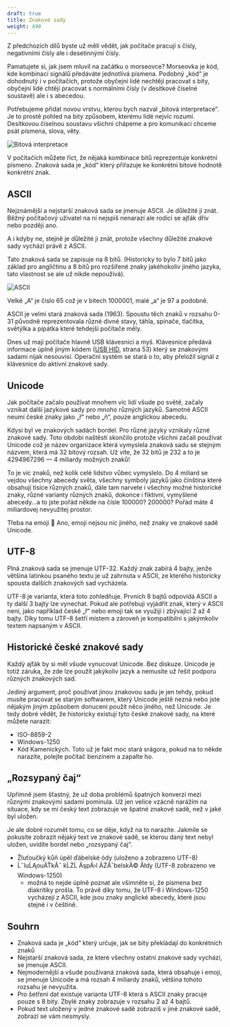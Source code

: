 ```yaml
---
draft: true
title: Znakové sady
weight: 490
---
```


Z předchozích dílů byste už měli vědět, jak počítače pracují s čísly, negativními čísly ale i desetinnými čísly.

Pamatujete si, jak jsem mluvil na začátku o morseovce? Morseovka je kód, kde kombinací signálů předáváte jednotlivá písmena. Podobný „kód“ je dohodnutý i v počítačích, protože obyčejní lidé nechtějí pracovat s bity, obyčejní lidé chtějí pracovat s normálními čísly (v desítkové číselné soustavě) ale i s abecedou.

Potřebujeme přidat novou vrstvu, kterou bych nazval „bitová interpretace“. Je to prostě pohled na bity způsobem, kterému lidé nejvíc rozumí. Desítkovou číselnou soustavu všichni chápeme a pro komunikaci chceme psát písmena, slova, věty.

![Bitová interpretace](/jak-se-stat-ajtakem/digitalni-vrstva/bitinterpret.png)

V počítačích můžete říct, že nějaká kombinace bitů reprezentuje konkrétní písmeno. Znaková sada je „kód“ který přiřazuje ke konkrétní bitové hodnotě konkrétní znak.

## ASCII

Nejznámější a nejstarší znaková sada se jmenuje ASCII. Je důležité ji znát. Běžný počítačový uživatel na ní nejspíš nenarazí ale rodící se ajťák dřív nebo později ano.

A i kdyby ne, stejně je důležité ji znát, protože všechny důležité znakové sady vychází právě z ASCII.

Tato znaková sada se zapisuje na 8 bitů. (Historicky to bylo 7 bitů jako základ pro angličtinu a 8 bitů pro rozšířené znaky jakéhokoliv jiného jazyka, tato vlastnost se ale už nikde nepoužívá).

![ASCII](/jak-se-stat-ajtakem/digitalni-vrstva/ascii.png)

Velké „A“ je číslo 65 což je v bitech 1000001, malé „a“ je 97 a podobně.

ASCII je velmi stará znaková sada (1963). Spoustu těch znaků v rozsahu 0-31 původně reprezentovala různé divné stavy, táhla, spínače, tlačítka, světýlka a pípátka které tehdejší počítače měly.

Dnes už mají počítače hlavně USB klávesnici a myš. Klávesnice předává informace úplně jiným kódem ([USB HID](https://www.usb.org/sites/default/files/documents/hut1_12v2.pdf), strana 53) který se znakovými sadami nijak nesouvisí. Operační systém se stará o to, aby přeložil signál z klávesnice do aktivní znakové sady.

## Unicode

Jak počítače začalo používat mnohem víc lidí všude po světě, začaly vznikat další jazykové sady pro mnoho různých jazyků. Samotné ASCII neumí české znaky jako „ř“ nebo „ň“, pouze anglickou abecedu.

Kdysi byl ve znakových sadách bordel. Pro různé jazyky vznikaly různé znakové sady. Toto období naštěstí skončilo protože všichni začali používat Unicode což je název organizace která vymyslela znaková sadu se stejným názvem, která má 32 bitový rozsah. Už víte, že 32 bitů je 232 a to je 4294967296 — 4 miliardy možných znaků!

To je víc znaků, než kolik celé lidstvo vůbec vymyslelo. Do 4 miliard se vejdou všechny abecedy světa, všechny symboly jazyků jako čínština které obsahují tisíce různých znaků, dále tam narvete i všechny možné historické znaky, různé varianty různých znaků, dokonce i fiktivní, vymyšlené abecedy…a to jste pořád někde na čísle 100000? 200000? Pořád máte 4 miliardovej nevyužitej prostor.

Třeba na emoji 🤪 Ano, emoji nejsou nic jiného, než znaky ve znakové sadě Unicode.

## UTF-8

Plná znaková sada se jmenuje UTF-32. Každý znak zabírá 4 bajty, jenže většina latinkou psaného textu je už zahrnuta v ASCII, ze kterého historicky spousta dalších znakových sad vycházela.

UTF-8 je varianta, která toto zohledňuje. Prvních 8 bajtů odpovídá ASCII a ty další 3 bajty lze vynechat. Pokud ale potřebuji vyjádřit znak, který v ASCII není, jako například české „ř“ nebo emoji tak se využijí i zbývající 2 až 4 bajty. Díky tomu UTF-8 šetří místem a zároveň je kompatibilní s jakýmkoliv textem napsaným v ASCII.

## Historické české znakové sady

Každý ajťák by si měl všude vynucovat Unicode. Bez diskuze. Unicode je totiž záruka, že zde lze použít jakýkoliv jazyk a nemusíte už řešit podporu různých znakových sad.

Jediný argument, proč používat jinou znakovou sadu je jen tehdy, pokud musíte pracovat se starým softwarem, který Unicode ještě nezná nebo jste nějakým jiným způsobem donuceni použít něco jiného, než Unicode. Je tedy dobré vědět, že historicky existují tyto české znakové sady, na které můžete narazit:

- ISO-8859-2
- Windows-1250
- Kód Kamenických. Toto už je fakt moc stará srágora, pokud na to někde narazíte, polejte počítač benzínem a zapalte ho.

## „Rozsypaný čaj“

Upřímně jsem šťastný, že už doba problémů špatných konverzí mezi různými znakovými sadami pominula. Už jen velice vzácně narážím na situace, kdy se mi český text zobrazuje ve špatné znakové sadě, než v jaké byl uložen.

Je ale dobré rozumět tomu, co se děje, když na to narazíte. Jakmile se pokusíte zobrazit nějaký text ve znakové sadě, se kterou daný text nebyl uložen, uvidíte bordel nebo „rozsypaný čaj“.

- Žluťoučký kůň úpěl ďábelské ódy (uloženo a zobrazeno UTF-8)
- Ĺ˝luĹĄouÄŤkĂ˝ kĹŻĹ ĂşpÄ›l ÄŹĂˇbelskĂ© Ăłdy (UTF-8 zobrazeno ve Windows-1250)
  - možná to nejde úplně poznat ale všimněte si, že písmena bez diakritiky prošla. To právě díky tomu, že UTF-8 i Windows-1250 vycházejí z ASCII, kde jsou znaky anglické abecedy, které jsou stejné i v češtině.

## Souhrn

- Znaková sada je „kód“ který určuje, jak se bity překládají do konkrétních znaků
- Nejstarší znaková sada, ze které všechny ostatní znakové sady vychází, se jmenuje ASCII.
- Nejmodernější a všude používaná znaková sada, která obsahuje i emoji, se jmenuje Unicode a má rozsah 4 miliardy znaků, většina tohoto rozsahu je nevyužita.
- Pro šetření dat existuje varianta UTF-8 která s ASCII znaky pracuje pouze s 8 bity. Zbylé znaky zobrazuje v rozsahu 2 až 4 bajtů.
- Pokud text uložený v jedné znakové sadě zobrazíš v jiné znakové sadě, zobrazí se vám nesmysly.